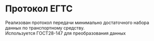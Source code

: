 # Протокол ЕГТС

Реализован протокол передачи минимально достаточного набора данных по транспортному средству.  
Используется ГОСТ28-147 для преобразования данных
